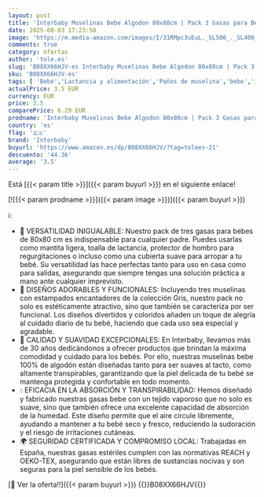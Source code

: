 ```yaml
---
layout: post
title: 'Interbaby Muselinas Bebe Algodon 80x80cm | Pack 3 Gasas para Bebes Recien Nacidos  Lactancia  Toalla  Manta | Muselinas Bebe Cómoda  Suave  Transpirable  Gris'
date: 2025-08-03 17:23:58
image: 'https://m.media-amazon.com/images/I/31RMpc3uEuL._SL500_._SL400_.jpg'
comments: true
category: ofertas
author: 'tole.es'
slug: 'B08XX66HJV-es Interbaby Muselinas Bebe Algodon 80x80cm | Pack 3 Gasas...'
sku: 'B08XX66HJV-es'
tags: [ 'Bebé','Lactancia y alimentación','Paños de muselina','bebe','interbaby','lactancia','🇪🇸', ]
actualPrice: 3.5 EUR
currency: EUR
price: 3.5
comparePrice: 6.29 EUR
prodname: 'Interbaby Muselinas Bebe Algodon 80x80cm | Pack 3 Gasas para Bebes Recien Nacidos  Lactancia  Toalla  Manta | Muselinas Bebe Cómoda  Suave  Transpirable  Gris'
country: 'es'
flag: '🇪🇸'
brand: 'Interbaby'
buyurl: 'https://www.amazon.es/dp/B08XX66HJV/?tag=tolees-21'
descuento: '44.36'
average: '3.5'
---
```


Está [{{< param title >}}]({{< param buyurl >}}) en el siguiente enlace!

[![{{< param prodname >}}]({{< param image >}})]({{< param buyurl >}})

ℹ️:

- 🌟 VERSATILIDAD INIGUALABLE: Nuestro pack de tres gasas para bebes de 80x80 cm es indispensable para cualquier padre. Puedes usarlas como mantita ligera, toalla de lactancia, protector de hombro para regurgitaciones o incluso como una cubierta suave para arropar a tu bebé. Su versatilidad las hace perfectas tanto para uso en casa como para salidas, asegurando que siempre tengas una solución práctica a mano ante cualquier imprevisto.
- 🎨 DISEÑOS ADORABLES Y FUNCIONALES: Incluyendo tres muselinas con estampados encantadores de la colección Gris, nuestro pack no solo es estéticamente atractivo, sino que también se caracteriza por ser funcional. Los diseños divertidos y coloridos añaden un toque de alegría al cuidado diario de tu bebé, haciendo que cada uso sea especial y agradable.
- 🥇 CALIDAD Y SUAVIDAD EXCEPCIONALES: En Interbaby, llevamos más de 30 años dedicándonos a ofrecer productos que brindan la máxima comodidad y cuidado para los bebés. Por ello, nuestras muselinas bebe 100% de algodón están diseñadas tanto para ser suaves al tacto, como altamente transpirables, garantizando que la piel delicada de tu bebé se mantenga protegida y confortable en todo momento.
- 💧 EFICACIA EN LA ABSORCIÓN Y TRANSPIRABILIDAD: Hemos diseñado y fabricado nuestras gasas bebe con un tejido vaporoso que no solo es suave, sino que también ofrece una excelente capacidad de absorción de la humedad. Este diseño permite que el aire circule libremente, ayudando a mantener a tu bebé seco y fresco, reduciendo la sudoración y el riesgo de irritaciones cutáneas.
- 🌍 SEGURIDAD CERTIFICADA Y COMPROMISO LOCAL: Trabajadas en España, nuestras gasas estériles cumplen con las normativas REACH y OEKO-TEX, asegurando que están libres de sustancias nocivas y son seguras para la piel sensible de los bebés.

[🛒 Ver la oferta!!]({{< param buyurl >}})
{{<world>}}B08XX66HJV{{</world>}}
